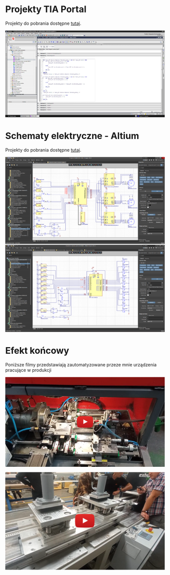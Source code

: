 # Projekty TIA Portal
Projekty do pobrania dostępne [tutaj](/TIAPortal).

![TIAPortal1](/Zdjecia_screeny/TIAPortal1.png)

# Schematy elektryczne - Altium
Projekty do pobrania dostępne [tutaj](/Altium/).

![Altium1](/Zdjecia_screeny/Altium1.png)
![Altium2](/Zdjecia_screeny/Altium2.png)

# Efekt końcowy

Poniższe filmy przedstawiają zautomatyzowane przeze mnie urządzenia pracujące w produkcji

[![AT](/Zdjecia_screeny/AT.png)](https://youtu.be/qzBgTlh2_7I)

[![Serwosilownik_liniowy](/Zdjecia_screeny/Serwosilownik_liniowy.png)](https://youtu.be/CQ2cTGiEdMgI)